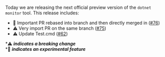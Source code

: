 Today we are releasing the next official preview version of the `dotnet monitor` tool. This release includes:

- 🔬 Important PR rebased into branch and then directly merged in ([#76](https://github.com/schmittjoseph/dotnet-monitor/pull/76))
- ⚠️ Very import PR on the same branch ([#75](https://github.com/schmittjoseph/dotnet-monitor/pull/75))
- ⚠️ Update Test.cmd ([#62](https://github.com/schmittjoseph/dotnet-monitor/pull/62))

\*⚠️ **_indicates a breaking change_** \
\*🔬 **_indicates an experimental feature_**
